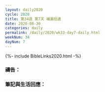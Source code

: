 ```yaml
---
layout: daily2020
cycle: 2020
title: 第34週 第7天 補漏拾遺
date: 2020-08-30
categories: daily
permalink: /daily/2020/wk33-day7-daily.html
weekNum: 34
dayNum: 7
---
```


{%- include BibleLinks2020.html -%}

### 禱告：

### 筆記與生活回應：

